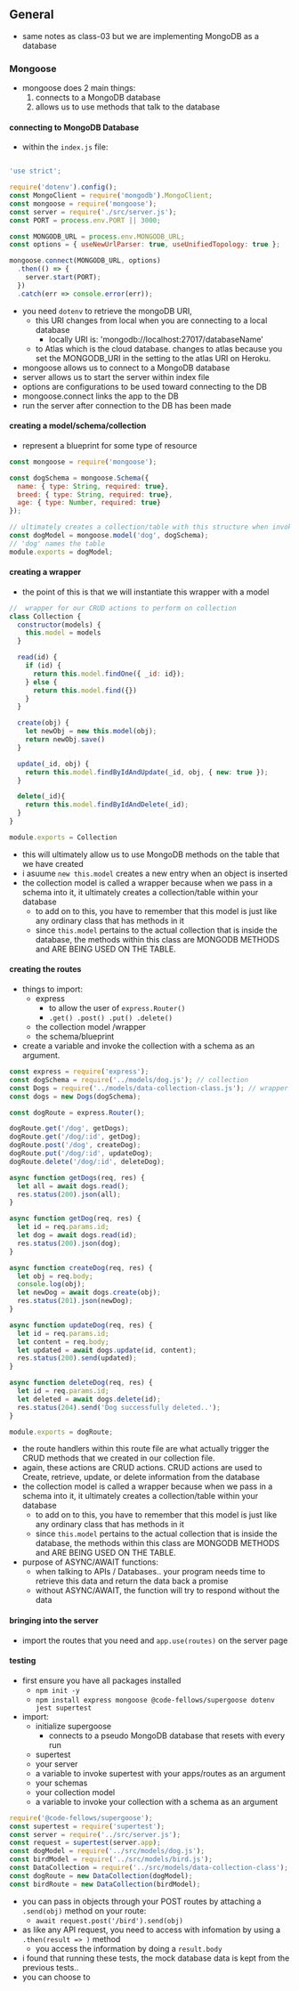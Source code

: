 ## General
- same notes as class-03 but we are implementing MongoDB as a database

### Mongoose
- mongoose does 2 main things:
  1. connects to a MongoDB database
  2. allows us to use methods that talk to the database

#### connecting to MongoDB Database
- within the `index.js` file:

```javascript

'use strict';

require('dotenv').config();
const MongoClient = require('mongodb').MongoClient;
const mongoose = require('mongoose');
const server = require('./src/server.js');
const PORT = process.env.PORT || 3000;

const MONGODB_URL = process.env.MONGODB_URL;
const options = { useNewUrlParser: true, useUnifiedTopology: true };

mongoose.connect(MONGODB_URL, options)
  .then(() => {
    server.start(PORT);
  })
  .catch(err => console.error(err));
```

- you need `dotenv` to retrieve the mongoDB URI,
  - this URI changes from local when you are connecting to a local database
    - locally URI is: 'mongodb://localhost:27017/databaseName'
  - to Atlas which is the cloud database. changes to atlas because you set the MONGODB_URI in the setting to the atlas URI on Heroku.
- mongoose allows us to connect to a MongoDB database
- server allows us to start the server within index file
- options are configurations to be used toward connecting to the DB
- mongoose.connect links the app to the DB
- run the server after connection to the DB has been made

#### creating a model/schema/collection
- represent a blueprint for some type of resource

```javascript
const mongoose = require('mongoose');

const dogSchema = mongoose.Schema({
  name: { type: String, required: true},
  breed: { type: String, required: true},
  age: { type: Number, required: true}
});

// ultimately creates a collection/table with this structure when invoked with a data-collection class/wrapper
const dogModel = mongoose.model('dog', dogSchema);
// 'dog' names the table
module.exports = dogModel;

```

#### creating a wrapper
- the point of this is that we will instantiate this wrapper with a model

```javascript
//  wrapper for our CRUD actions to perform on collection
class Collection {
  constructor(models) {
    this.model = models
  }

  read(id) {
    if (id) {
      return this.model.findOne({ _id: id});
    } else {
      return this.model.find({})
    }
  }

  create(obj) {
    let newObj = new this.model(obj);
    return newObj.save()
  }

  update(_id, obj) {
    return this.model.findByIdAndUpdate(_id, obj, { new: true });
  }

  delete(_id){
    return this.model.findByIdAndDelete(_id);
  }
}

module.exports = Collection
```

- this will ultimately allow us to use MongoDB methods on the table that we have created
- i asuume `new this.model` creates a new entry when an object is inserted
- the collection model is called a wrapper because when we pass in a schema into it, it ultimately creates a collection/table within your database
  - to add on to this, you have to remember that this model is just like any ordinary class that has methods in it
  - since `this.model` pertains to the actual collection that is inside the database, the methods within this class are MONGODB METHODS and ARE BEING USED ON THE TABLE.

#### creating the routes
- things to import:
  - express
    - to allow the user of `express.Router()`
    - `.get() .post() .put() .delete()`
  - the collection model /wrapper
  - the schema/blueprint
- create a variable and invoke the collection with a schema as an argument.

``` javascript
const express = require('express');
const dogSchema = require('../models/dog.js'); // collection
const Dogs = require('../models/data-collection-class.js'); // wrapper
const dogs = new Dogs(dogSchema);

const dogRoute = express.Router();

dogRoute.get('/dog', getDogs);
dogRoute.get('/dog/:id', getDog);
dogRoute.post('/dog', createDog);
dogRoute.put('/dog/:id', updateDog);
dogRoute.delete('/dog/:id', deleteDog);

async function getDogs(req, res) {
  let all = await dogs.read();
  res.status(200).json(all);
}

async function getDog(req, res) {
  let id = req.params.id;
  let dog = await dogs.read(id);
  res.status(200).json(dog);
}

async function createDog(req, res) {
  let obj = req.body;
  console.log(obj);
  let newDog = await dogs.create(obj);
  res.status(201).json(newDog);
}

async function updateDog(req, res) {
  let id = req.params.id;
  let content = req.body;
  let updated = await dogs.update(id, content);
  res.status(200).send(updated);
}

async function deleteDog(req, res) {
  let id = req.params.id;
  let deleted = await dogs.delete(id);
  res.status(204).send('Dog successfully deleted..');
}

module.exports = dogRoute;
```
- the route handlers within this route file are what actually trigger the CRUD methods that we created in our collection file.
- again, these actions are CRUD actions. CRUD actions are used to Create, retrieve, update, or delete information from the database
- the collection model is called a wrapper because when we pass in a schema into it, it ultimately creates a collection/table within your database
  - to add on to this, you have to remember that this model is just like any ordinary class that has methods in it
  - since `this.model` pertains to the actual collection that is inside the database, the methods within this class are MONGODB METHODS and ARE BEING USED ON THE TABLE.
- purpose of ASYNC/AWAIT functions:
  - when talking to APIs / Databases.. your program needs time to retrieve this data and return the data back a promise
  - without ASYNC/AWAIT, the function will try to respond without the data

#### bringing into the server
- import the routes that you need and `app.use(routes)` on the server page

#### testing
- first ensure you have all packages installed
  - `npm init -y`
  - `npm install express mongoose @code-fellows/supergoose dotenv jest supertest`
- import:
  - initialize supergoose
    - connects to a pseudo MongoDB database that resets with every run
  - supertest
  - your server
  - a variable to invoke supertest with your apps/routes as an argument
  - your schemas
  - your collection model
  - a variable to invoke your collection with a schema as an argument

```javascript
require('@code-fellows/supergoose');
const supertest = require('supertest');
const server = require('../src/server.js');
const request = supertest(server.app);
const dogModel = require('../src/models/dog.js');
const birdModel = require('../src/models/bird.js');
const DataCollection = require('../src/models/data-collection-class');
const dogRoute = new DataCollection(dogModel);
const birdRoute = new DataCollection(birdModel);
```
- you can pass in objects through your POST routes by attaching a `.send(obj)` method on your route:
  - `await request.post('/bird').send(obj)`
- as like any API request, you need to access with infomation by using a `.then(result => )` method
  - you access the information by doing a `result.body`
- i found that running these tests, the mock database data is kept from the previous tests..
- you can choose to

